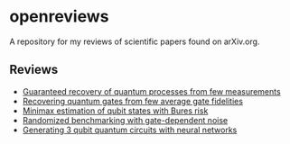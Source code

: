# openreviews

A repository for my reviews of scientific papers found on arXiv.org. 

## Reviews

* [Guaranteed recovery of quantum processes from few measurements
](https://github.com/csferrie/openreviews/blob/master/arxiv.1701.03135/arxiv.1701.03135.md)
* [Recovering quantum gates from few average gate fidelities](https://github.com/csferrie/openreviews/blob/master/arxiv.1803.00572/arxiv.1803.00572.md)
* [Minimax estimation of qubit states with Bures risk](https://github.com/csferrie/openreviews/blob/master/arxiv.1708.04941/arxiv.1708.04941.md)
* [Randomized benchmarking with gate-dependent noise](https://github.com/csferrie/openreviews/blob/master/arxiv.1703.09835/arxiv.1703.09835.md)
* [Generating 3 qubit quantum circuits with neural networks](https://github.com/csferrie/openreviews/blob/master/arxiv.1703.10743/arxiv.1703.10743.ipynb)

